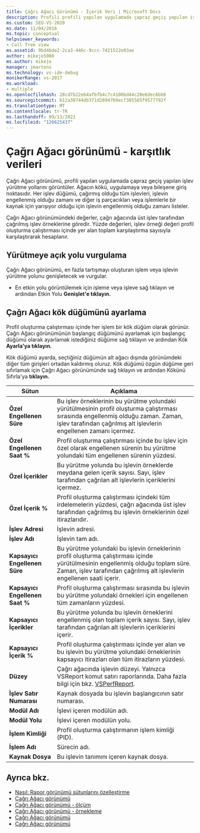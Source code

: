 ```yaml
---
title: Çağrı Ağacı Görünümü - İçerik Veri | Microsoft Docs
description: Profili profili yapılan uygulamada çapraz geçiş yapılan işlev yürütme yollarında ilgili verileri gösteren Çağrı Ağacı görünümünü gözden geçirme.
ms.custom: SEO-VS-2020
ms.date: 11/04/2016
ms.topic: conceptual
helpviewer_keywords:
- Call Tree view
ms.assetid: 9bd4bde2-2ca3-446c-9ccc-7421522e03ae
author: mikejo5000
ms.author: mikejo
manager: jmartens
ms.technology: vs-ide-debug
monikerRange: vs-2017
ms.workload:
- multiple
ms.openlocfilehash: 28cd7b22e64afbfb4c7c4100bd44c28e6dec6bb6
ms.sourcegitcommit: b12a38744db371d2894769ecf305585f9577792f
ms.translationtype: MT
ms.contentlocale: tr-TR
ms.lasthandoff: 09/13/2021
ms.locfileid: "126625437"
---
```

# <a name="call-tree-view---contention-data"></a>Çağrı Ağacı görünümü - karşıtlık verileri
Çağrı Ağacı görünümü, profili yapılan uygulamada çapraz geçiş yapılan işlev yürütme yollarını görüntüler. Ağacın kökü, uygulamaya veya bileşene giriş noktasıdır. Her işlev düğümü, çağırmış olduğu tüm işlevleri, işlevin engellenmiş olduğu zamanı ve diğer iş parçacıkları veya işlemlerle bir kaynak için yarışıyor olduğu için işlevin engellenmiş olduğu zamanı listeler.

 Çağrı Ağacı görünümündeki değerler, çağrı ağacında üst işlev tarafından çağrılmış işlev örneklerine göredir. Yüzde değerleri, işlev örneği değeri profil oluşturma çalıştırması içinde yer alan toplam karşılaştırma sayısıyla karşılaştırarak hesaplanır.

## <a name="highlight-the-execution-hot-path"></a>Yürütmeye açık yolu vurgulama
 Çağrı Ağacı görünümü, en fazla tartışmayı oluşturan işlem veya işlevin yürütme yolunu genişletecek ve vurgular.

- En etkin yolu görüntülemek için işleme veya işleve sağ tıklayın ve ardından Etkin Yolu **Genişlet'e tıklayın.**

## <a name="set-the-call-tree-root-node"></a>Çağrı Ağacı kök düğümünü ayarlama
 Profil oluşturma çalıştırması içinde her işlem bir kök düğüm olarak görünür. Çağrı Ağacı görünümünün başlangıç düğümünü ayarlamak için başlangıç düğümü olarak ayarlamak istediğiniz düğüme sağ tıklayın ve ardından Kök **Ayarla'ya tıklayın.**

 Kök düğümü ayarda, seçtiğiniz düğümün alt ağacı dışında görünümdeki diğer tüm girişleri ortadan kaldırmış oluruz. Kök düğümü özgün düğüme geri sıfırlamak için Çağrı Ağacı görünümünde sağ tıklayın ve ardından Kökünü Sıfırla'ya **tıklayın.**

|Sütun|Açıklama|
|------------|-----------------|
|**Özel Engellenen Süre**|Bu işlev örneklerinin bu yürütme yolundaki yürütülmesinin profil oluşturma çalıştırması sırasında engellenmiş olduğu zaman. Zaman, işlev tarafından çağrılmış alt işlevlerin engellenen zamanı içermez.|
|**Özel Engellenen Saat %**|Profil oluşturma çalıştırması içinde bu işlev için özel olarak engellenen sürenin bu yürütme yolundaki tüm engellenen sürenin yüzdesi.|
|**Özel İçerikler**|Bu yürütme yolunda bu işlevin örneklerde meydana gelen içerik sayısı. Sayı, işlev tarafından çağrılan alt işlevlerin içeriklerini içermez.|
|**Özel İçerik %**|Profil oluşturma çalıştırması içindeki tüm irdelemelerin yüzdesi, çağrı ağacında üst işlev tarafından çağrılmış bu işlevin örneklerinin özel itirazlarıdır.|
|**İşlev Adresi**|İşlevin adresi.|
|**İşlev Adı**|İşlevin tam adı.|
|**Kapsayıcı Engellenen Süre**|Bu yürütme yolundaki bu işlevin örneklerinin profil oluşturma çalıştırması içinde yürütülmesinin engellenmiş olduğu toplam süre. Zaman, işlev tarafından çağrılmış alt işlevlerin engellenen saati içerir.|
|**Kapsayıcı Engellenen Saat %**|Profil oluşturma çalıştırması sırasında bu işlevin bu yürütme yolundaki örnekleri için engellenen tüm zamanların yüzdesi.|
|**Kapsayıcı İçerikler**|Bu yürütme yolunda bu işlevin örneklerini engellenmiş olan toplam içerik sayısı. Sayı, işlev tarafından çağrılan alt işlevlerin içeriklerini içerir.|
|**Kapsayıcı İçerik %**|Profil oluşturma çalıştırması içinde yer alan ve bu işlevin bu yürütme yolundaki örneklerinin kapsayıcı itirazları olan tüm itirazların yüzdesi.|
|**Düzey**|Çağrı ağacında işlevin düzeyi. Yalnızca VSReport komut satırı raporlarında. Daha fazla bilgi için bkz. [VSPerfReport](../profiling/vsperfreport.md).|
|**İşlev Satır Numarası**|Kaynak dosyada bu işlevin başlangıcının satır numarası.|
|**Modül Adı**|İşlevi içeren modülün adı.|
|**Modül Yolu**|İşlevi içeren modülün yolu.|
|**İşlem Kimliği**|Profil oluşturma çalıştırmanın işlem kimliği (PID).|
|**İşlem Adı**|Sürecin adı.|
|**Kaynak Dosya**|Bu işlevin tanımını içeren kaynak dosya.|

## <a name="see-also"></a>Ayrıca bkz.
- [Nasıl: Rapor görünümü sütunlarını özelleştirme](../profiling/how-to-customize-report-view-columns.md)
- [Çağrı Ağacı görünümü](../profiling/call-tree-view.md)
- [Çağrı Ağacı görünümü - ölçüm](../profiling/call-tree-view-dotnet-memory-instrumentation-data.md)
- [Çağrı Ağacı görünümü - örnekleme](../profiling/call-tree-view-dotnet-memory-sampling-data.md)
- [Çağrı Ağacı görünümü](../profiling/call-tree-view-instrumentation-data.md)
- [Çağrı Ağacı görünümü](../profiling/call-tree-view-sampling-data.md)
